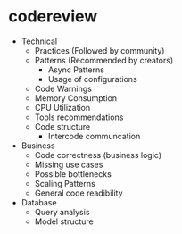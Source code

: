 # codereview

- Technical
    - Practices (Followed by community)
    - Patterns (Recommended by creators)
        - Async Patterns
        - Usage of configurations
    - Code Warnings
    - Memory Consumption
    - CPU Utilization
    - Tools recommendations
    - Code structure
        - Intercode communcation
- Business
    - Code correctness (business logic)
    - Missing use cases
    - Possible bottlenecks
    - Scaling Patterns
    - General code readibility
- Database
    - Query analysis
    - Model structure
    

